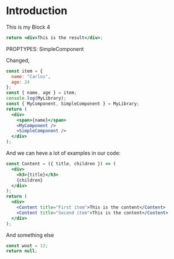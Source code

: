 # Introduction

This is my Block 4

```jsx
return <div>This is the result</div>;
```

PROPTYPES: SimpleComponent

Changed,

```jsx example
const item = {
  name: "Carlos",
  age: 24
};
const { name, age } = item;
console.log(MyLibrary);
const { MyComponent, SimpleComponent } = MyLibrary;
return (
  <div>
    <span>{name}</span>
    <MyComponent />
    <SimpleComponent />
  </div>
);
```

And we can heve a lot of examples in our code:

```jsx example
const Content = ({ title, children }) => (
  <div>
    <h3>{title}</h3>
    {children}
  </div>
);
return (
  <div>
    <Content title="First item">This is the content</Content>
    <Content title="Second item">This is the content</Content>
  </div>
);
```

And something else

```jsx example
const woot = 12;
return null;
```
